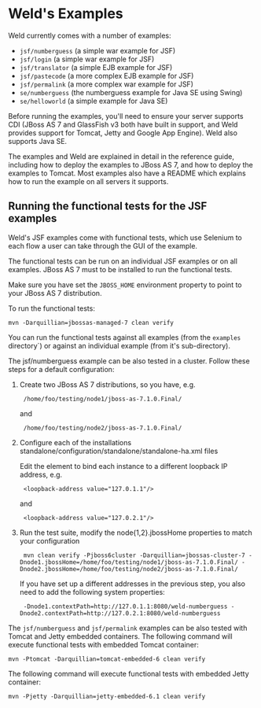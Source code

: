 Weld's Examples
===============

Weld currently comes with a number of examples:

* `jsf/numberguess` (a simple war example for JSF)
* `jsf/login` (a simple war example for JSF)
* `jsf/translator` (a simple EJB example for JSF)
* `jsf/pastecode` (a more complex EJB example for JSF)
* `jsf/permalink` (a more complex war example for JSF)
* `se/numberguess` (the numberguess example for Java SE using Swing)
* `se/helloworld` (a simple example for Java SE)

Before running the examples, you'll need to ensure your server supports CDI (JBoss AS 7 and
GlassFish v3 both have built in support, and Weld provides support for Tomcat, Jetty and
Google App Engine). Weld also supports Java SE. 

The examples and Weld are explained in detail in the reference guide, including
how to deploy the examples to JBoss AS 7, and how to deploy the examples to Tomcat. Most
examples also have a README which explains how to run the example on all servers it supports. 


Running the functional tests for the JSF examples
------------------------------------------------

Weld's JSF examples come with functional tests, which use Selenium to each flow a user can take
through the GUI of the example.

The functional tests can be run on an individual JSF examples or on all examples. JBoss AS 7
must to be installed to run the functional tests. 

Make sure you have set the `JBOSS_HOME` environment property to point to your JBoss AS 7 distribution.

To run the functional tests:

    mvn -Darquillian=jbossas-managed-7 clean verify

You can run the functional tests against all examples (from the `examples` directory`) or against
an individual example (from it's sub-directory).

The jsf/numberguess example can be also tested in a cluster. Follow these steps for a default configuration:

1. Create two JBoss AS 7 distributions, so you have, e.g.

        /home/foo/testing/node1/jboss-as-7.1.0.Final/

    and    

        /home/foo/testing/node2/jboss-as-7.1.0.Final/

2. Configure each of the installations standalone/configuration/standalone/standalone-ha.xml files

    Edit the <interfaces/> element to bind each instance to a different loopback IP address, e.g.

        <loopback-address value="127.0.1.1"/>

    and

        <loopback-address value="127.0.2.1"/>
       
3. Run the test suite, modify the node{1,2}.jbossHome properties to match your configuration

        mvn clean verify -Pjboss6cluster -Darquillian=jbossas-cluster-7 -Dnode1.jbossHome=/home/foo/testing/node1/jboss-as-7.1.0.Final/ -Dnode2.jbossHome=/home/foo/testing/node2/jboss-as-7.1.0.Final/

   If you have set up a different addresses in the previous step, you also need to add the following system properties:

        -Dnode1.contextPath=http://127.0.1.1:8080/weld-numberguess -Dnode2.contextPath=http://127.0.2.1:8080/weld-numberguess

The `jsf/numberguess` and `jsf/permalink` examples can be also tested with Tomcat and Jetty embedded containers. The following command will execute functional tests with embedded Tomcat container:

    mvn -Ptomcat -Darquillian=tomcat-embedded-6 clean verify 

The following command will execute functional tests with embedded Jetty container:

    mvn -Pjetty -Darquillian=jetty-embedded-6.1 clean verify

